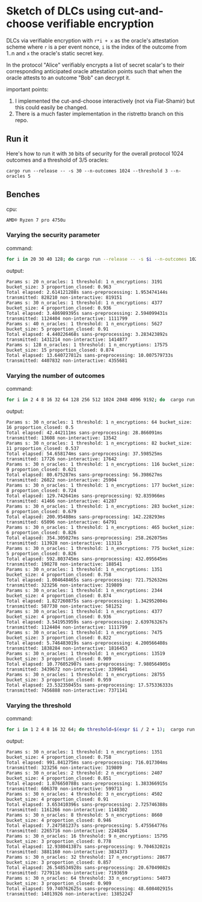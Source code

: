 # Sketch of DLCs using cut-and-choose verifiable encryption

DLCs via verifiable encryption with `r*i + x` as the oracle's attestation scheme where `r` is a per event nonce, `i` is the index of the outcome from 1..n and `x` the oracle's static secret key.

In the protocol "Alice" verifiably encrypts a list of secret scalar's to their corresponding anticipated oracle attestation points such that when the oracle attests to an outcome "Bob" can decrypt it.

important points:

1. I implemented the cut-and-choose interactively (not via Fiat-Shamir) but this could easily be changed.
2. There is a much faster implementation in the ristretto branch on this repo.

## Run it

Here's how to run it with `30` bits of security for the overall protocol 1024 outcomes and a threshold of 3/5 oracles:

```
cargo run --release -- -s 30 --n-outcomes 1024 --threshold 3 --n-oracles 5
```


## Benches

cpu:

```
AMD® Ryzen 7 pro 4750u
```

### Varying the security parameter

command:

``` sh
for i in 20 30 40 128; do cargo run --release -- -s $i --n-outcomes 1024 --threshold 1 --n-oracles 1 2>/dev/null | grep -Ei 'Total|Params'; done
```

output:

```
Params s: 20 n_oracles: 1 threshold: 1 n_encryptions: 3191 bucket_size: 3 proportion_closed: 0.963
Total elapsed: 2.614121288s sans-preprocessing: 1.953474144s transmitted: 828210 non-interactive: 819151
Params s: 30 n_oracles: 1 threshold: 1 n_encryptions: 4377 bucket_size: 4 proportion_closed: 0.936
Total elapsed: 3.486989395s sans-preprocessing: 2.594099431s transmitted: 1124404 non-interactive: 1111799
Params s: 40 n_oracles: 1 threshold: 1 n_encryptions: 5627 bucket_size: 5 proportion_closed: 0.91
Total elapsed: 4.440226468s sans-preprocessing: 3.283423892s transmitted: 1431214 non-interactive: 1414877
Params s: 128 n_oracles: 1 threshold: 1 n_encryptions: 17575 bucket_size: 15 proportion_closed: 0.874
Total elapsed: 13.640727812s sans-preprocessing: 10.007579733s transmitted: 4407832 non-interactive: 4355681
```


### Varying the number of outcomes

command:

``` sh
for i in 2 4 8 16 32 64 128 256 512 1024 2048 4096 9192; do  cargo run --release -- -s 30 --n-outcomes $i --threshold 1 --n-oracles 1 2>/dev/null | grep -Ei 'Params|Total'; done
```

output:

```
Params s: 30 n_oracles: 1 threshold: 1 n_encryptions: 64 bucket_size: 16 proportion_closed: 0.5
Total elapsed: 42.442111ms sans-preprocessing: 28.866091ms transmitted: 13608 non-interactive: 13542
Params s: 30 n_oracles: 1 threshold: 1 n_encryptions: 82 bucket_size: 11 proportion_closed: 0.537
Total elapsed: 54.658174ms sans-preprocessing: 37.598525ms transmitted: 17726 non-interactive: 17642
Params s: 30 n_oracles: 1 threshold: 1 n_encryptions: 116 bucket_size: 9 proportion_closed: 0.621
Total elapsed: 80.675287ms sans-preprocessing: 56.398627ms transmitted: 26022 non-interactive: 25904
Params s: 30 n_oracles: 1 threshold: 1 n_encryptions: 177 bucket_size: 8 proportion_closed: 0.724
Total elapsed: 129.742641ms sans-preprocessing: 92.835966ms transmitted: 41466 non-interactive: 41287
Params s: 30 n_oracles: 1 threshold: 1 n_encryptions: 283 bucket_size: 6 proportion_closed: 0.679
Total elapsed: 200.95488ms sans-preprocessing: 142.228293ms transmitted: 65096 non-interactive: 64791
Params s: 30 n_oracles: 1 threshold: 1 n_encryptions: 465 bucket_size: 6 proportion_closed: 0.826
Total elapsed: 354.305027ms sans-preprocessing: 258.262075ms transmitted: 113928 non-interactive: 113115
Params s: 30 n_oracles: 1 threshold: 1 n_encryptions: 775 bucket_size: 5 proportion_closed: 0.826
Total elapsed: 592.803745ms sans-preprocessing: 432.095645ms transmitted: 190278 non-interactive: 188541
Params s: 30 n_oracles: 1 threshold: 1 n_encryptions: 1351 bucket_size: 4 proportion_closed: 0.758
Total elapsed: 1.004648465s sans-preprocessing: 721.752632ms transmitted: 323256 non-interactive: 319809
Params s: 30 n_oracles: 1 threshold: 1 n_encryptions: 2344 bucket_size: 4 proportion_closed: 0.874
Total elapsed: 1.827260875s sans-preprocessing: 1.342952004s transmitted: 587730 non-interactive: 581252
Params s: 30 n_oracles: 1 threshold: 1 n_encryptions: 4377 bucket_size: 4 proportion_closed: 0.936
Total elapsed: 3.541953959s sans-preprocessing: 2.639763267s transmitted: 1124404 non-interactive: 1111799
Params s: 30 n_oracles: 1 threshold: 1 n_encryptions: 7475 bucket_size: 3 proportion_closed: 0.822
Total elapsed: 5.746483019s sans-preprocessing: 4.200566408s transmitted: 1838284 non-interactive: 1816453
Params s: 30 n_oracles: 1 threshold: 1 n_encryptions: 13519 bucket_size: 3 proportion_closed: 0.909
Total elapsed: 10.776052907s sans-preprocessing: 7.980564905s transmitted: 3439672 non-interactive: 3399641
Params s: 30 n_oracles: 1 threshold: 1 n_encryptions: 28755 bucket_size: 3 proportion_closed: 0.959
Total elapsed: 23.532350455s sans-preprocessing: 17.575336333s transmitted: 7456888 non-interactive: 7371141
```


### Varying the threshold

command:

``` sh
for i in 1 2 4 8 16 32 64; do threshold=$(expr $i / 2 + 1);  cargo run --release -- -s 30 --n-outcomes 256 --threshold $threshold --n-oracles $i 2>/dev/null |grep -Ei 'Params|Total' ; done
```

output:

```
Params s: 30 n_oracles: 1 threshold: 1 n_encryptions: 1351 bucket_size: 4 proportion_closed: 0.758
Total elapsed: 991.841275ms sans-preprocessing: 716.017304ms transmitted: 323256 non-interactive: 319809
Params s: 30 n_oracles: 2 threshold: 2 n_encryptions: 2407 bucket_size: 4 proportion_closed: 0.851
Total elapsed: 1.876650788s sans-preprocessing: 1.383366915s transmitted: 606370 non-interactive: 599713
Params s: 30 n_oracles: 4 threshold: 3 n_encryptions: 4502 bucket_size: 4 proportion_closed: 0.91
Total elapsed: 3.653410396s sans-preprocessing: 2.725746388s transmitted: 1161266 non-interactive: 1148302
Params s: 30 n_oracles: 8 threshold: 5 n_encryptions: 8660 bucket_size: 4 proportion_closed: 0.946
Total elapsed: 7.247581237s sans-preprocessing: 5.475564776s transmitted: 2265716 non-interactive: 2240264
Params s: 30 n_oracles: 16 threshold: 9 n_encryptions: 15795 bucket_size: 3 proportion_closed: 0.778
Total elapsed: 12.938041387s sans-preprocessing: 9.704632021s transmitted: 3881160 non-interactive: 3834373
Params s: 30 n_oracles: 32 threshold: 17 n_encryptions: 28677 bucket_size: 3 proportion_closed: 0.857
Total elapsed: 26.548534928s sans-preprocessing: 20.67049082s transmitted: 7279116 non-interactive: 7193659
Params s: 30 n_oracles: 64 threshold: 33 n_encryptions: 54073 bucket_size: 3 proportion_closed: 0.909
Total elapsed: 59.740762625s sans-preprocessing: 48.608402915s transmitted: 14013926 non-interactive: 13852247
```
